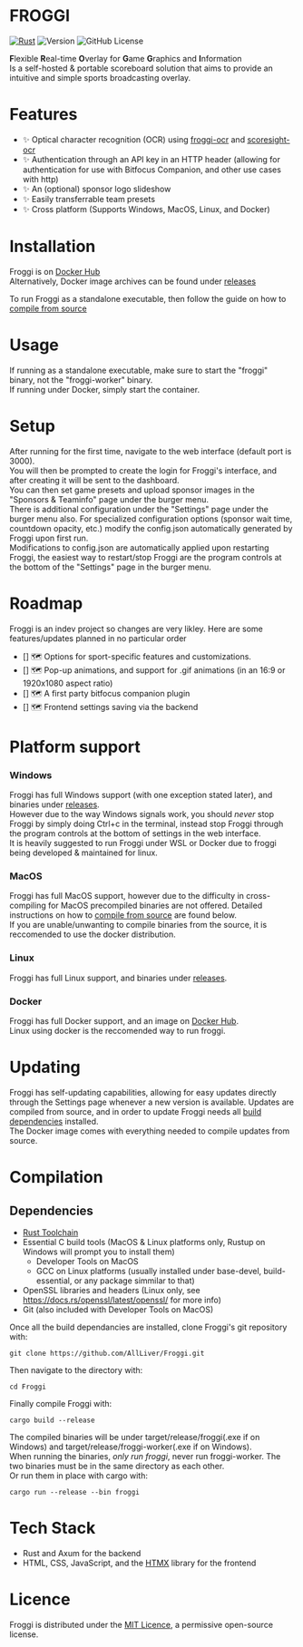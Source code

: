 # FROGGI
[![Rust](https://github.com/AllLiver/Froggi/actions/workflows/rust.yml/badge.svg)](https://github.com/AllLiver/Froggi/actions/workflows/rust.yml)
![Version](https://img.shields.io/badge/version-2.0.0-blue) ![GitHub License](https://img.shields.io/github/license/allliver/froggi)

**F**lexible **R**eal-time **O**verlay for **G**ame **G**raphics and **I**nformation  
Is a self-hosted & portable scoreboard solution that aims to provide an intuitive and simple sports broadcasting overlay.

# Features
 - ✨ Optical character recognition (OCR) using [froggi-ocr](https://github.com/AllLiver/froggi-ocr) and [scoresight-ocr](https://github.com/locaal-ai/scoresight)
 - ✨ Authentication through an API key in an HTTP header (allowing for authentication for use with Bitfocus Companion, and other use cases with http)
 - ✨ An (optional) sponsor logo slideshow
 - ✨ Easily transferrable team presets
 - ✨ Cross platform (Supports Windows, MacOS, Linux, and Docker)

# Installation
Froggi is on [Docker Hub](https://hub.docker.com/repository/docker/allliver/froggi/general)  
Alternatively, Docker image archives can be found under [releases](https://github.com/AllLiver/Froggi/releases)  
  
To run Froggi as a standalone executable, then follow the guide on how to [compile from source](https://github.com/AllLiver/Froggi/#compilation)

# Usage
If running as a standalone executable, make sure to start the "froggi" binary, not the "froggi-worker" binary.  
If running under Docker, simply start the container.  

# Setup
After running for the first time, navigate to the web interface (default port is 3000).  
You will then be prompted to create the login for Froggi's interface, and after creating it will be sent to the dashboard.  
You can then set game presets and upload sponsor images in the "Sponsors & Teaminfo" page under the burger menu.  
There is additional configuration under the "Settings" page under the burger menu also. For specialized configuration options (sponsor wait time, countdown opacity, etc.) modify the config.json automatically generated by Froggi upon first run.  
Modifications to config.json are automatically applied upon restarting Froggi, the easiest way to restart/stop Froggi are the program controls at the bottom of the "Settings" page in the burger menu.  

# Roadmap
Froggi is an indev project so changes are very likley.
Here are some features/updates planned in no particular order
 - [] 🗺️ Options for sport-specific features and customizations.
 - [] 🗺️ Pop-up animations, and support for .gif animations (in an 16:9 or 1920x1080 aspect ratio)
 - [] 🗺️ A first party bitfocus companion plugin
 - [] 🗺️ Frontend settings saving via the backend

# Platform support
### Windows
Froggi has full Windows support (with one exception stated later), and binaries under [releases](https://github.com/AllLiver/Froggi/releases).  
However due to the way Windows signals work, you should _never_ stop Froggi by simply doing Ctrl+c in the terminal, instead stop Froggi through the program controls at the bottom of settings in the web interface.  
It is heavily suggested to run Froggi under WSL or Docker due to froggi being developed & maintained for linux.

### MacOS
Froggi has full MacOS support, however due to the difficulty in cross-compiling for MacOS precompiled binaries are not offered. Detailed instructions on how to [compile from source](https://github.com/AllLiver/Froggi/#compilation) are found below.  
If you are unable/unwanting to compile binaries from the source, it is reccomended to use the docker distribution.

### Linux
Froggi has full Linux support, and binaries under [releases](https://github.com/AllLiver/Froggi/releases).

### Docker
Froggi has full Docker support, and an image on [Docker Hub](https://hub.docker.com/repository/docker/allliver/froggi/general).  
Linux using docker is the reccomended way to run froggi.

# Updating
Froggi has self-updating capabilities, allowing for easy updates directly through the Settings page whenever a new version is available.
Updates are compiled from source, and in order to update Froggi needs all [build dependencies](https://github.com/AllLiver/Froggi/#dependencies) installed.  
The Docker image comes with everything needed to compile updates from source.

# Compilation 
## Dependencies
 - [Rust Toolchain](https://rustup.rs)
 - Essential C build tools (MacOS & Linux platforms only, Rustup on Windows will prompt you to install them)
     - Developer Tools on MacOS
     - GCC on Linux platforms (usually installed under base-devel, build-essential, or any package simmilar to that)
 - OpenSSL libraries and headers (Linux only, see https://docs.rs/openssl/latest/openssl/ for more info)
 - Git (also included with Developer Tools on MacOS)

Once all the build dependancies are installed, clone Froggi's git repository with:
```
git clone https://github.com/AllLiver/Froggi.git
```
Then navigate to the directory with:
```
cd Froggi
```
Finally compile Froggi with:
```
cargo build --release
```
The compiled binaries will be under target/release/froggi(.exe if on Windows) and target/release/froggi-worker(.exe if on Windows).  
When running the binaries, _only run froggi_, never run froggi-worker. The two binaries must be in the same directory as each other.  
Or run them in place with cargo with:
```
cargo run --release --bin froggi
```

# Tech Stack
 - Rust and Axum for the backend
 - HTML, CSS, JavaScript, and the [HTMX](https://htmx.org/) library for the frontend

# Licence
Froggi is distributed under the [MIT Licence](https://mit-license.org/), a permissive open-source license. 
